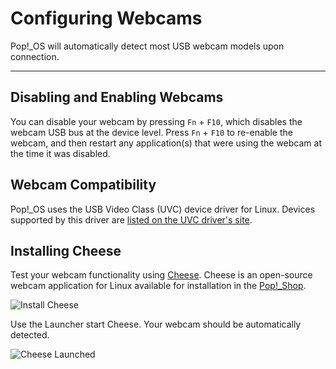 # Configuring Webcams

Pop!\_OS will automatically detect most USB webcam models upon connection.

---

## Disabling and Enabling Webcams

You can disable your webcam by pressing `Fn` + `F10`, which disables the webcam USB bus at the device level. Press `Fn` + `F10` to re-enable the webcam, and then restart any application(s) that were using the webcam at the time it was disabled.

## Webcam Compatibility

Pop!\_OS uses the USB Video Class (UVC) device driver for Linux. Devices supported by this driver are [listed on the UVC driver's site](http://www.ideasonboard.org/uvc/).

## Installing Cheese

Test your webcam functionality using [Cheese](https://github.com/GNOME/cheese). Cheese is an open-source webcam application for Linux available for installation in the [Pop!\_Shop](manage-apps/using-pop-shop.ingmd).

![Install Cheese](/images/config-webcams/install-cheese.png)

Use the Launcher start Cheese. Your webcam should be automatically detected.

![Cheese Launched](/images/config-webcams/launch-cheese.png)
